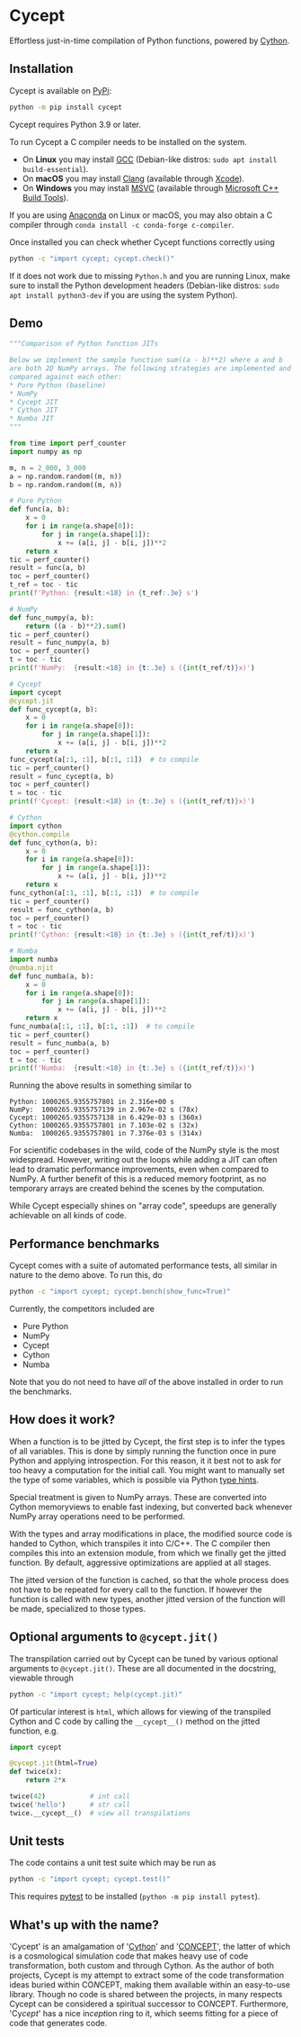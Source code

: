 # Cycept
Effortless just-in-time compilation of Python functions,
powered by [Cython](https://cython.org/).


## Installation
Cycept is available on [PyPi](https://pypi.org/project/cycept/):
```bash
python -m pip install cycept
```

Cycept requires Python 3.9 or later.

To run Cycept a C compiler needs to be installed on the system.

* On **Linux** you may install [GCC](https://gcc.gnu.org/)
  (Debian-like distros: `sudo apt install build-essential`).
* On **macOS** you may install [Clang](https://clang.llvm.org/)
  (available through [Xcode](https://developer.apple.com/xcode/)).
* On **Windows** you may install
  [MSVC](https://en.wikipedia.org/wiki/Microsoft_Visual_C%2B%2B)
  (available through
  [Microsoft C++ Build Tools](https://visualstudio.microsoft.com/visual-cpp-build-tools/)).

If you are using [Anaconda](https://www.anaconda.com/) on Linux or macOS,
you may also obtain a C compiler through
`conda install -c conda-forge c-compiler`.

Once installed you can check whether Cycept functions correctly using
```bash
python -c "import cycept; cycept.check()"
```
If it does not work due to missing `Python.h` and you are running Linux,
make sure to install the Python development headers (Debian-like distros:
`sudo apt install python3-dev` if you are using the system Python).


## Demo
```python
"""Comparison of Python function JITs

Below we implement the sample function sum((a - b)**2) where a and b
are both 2D NumPy arrays. The following strategies are implemented and
compared against each other:
* Pure Python (baseline)
* NumPy
* Cycept JIT
* Cython JIT
* Numba JIT
"""

from time import perf_counter
import numpy as np

m, n = 2_000, 3_000
a = np.random.random((m, n))
b = np.random.random((m, n))

# Pure Python
def func(a, b):
    x = 0
    for i in range(a.shape[0]):
        for j in range(a.shape[1]):
            x += (a[i, j] - b[i, j])**2
    return x
tic = perf_counter()
result = func(a, b)
toc = perf_counter()
t_ref = toc - tic
print(f'Python: {result:<18} in {t_ref:.3e} s')

# NumPy
def func_numpy(a, b):
    return ((a - b)**2).sum()
tic = perf_counter()
result = func_numpy(a, b)
toc = perf_counter()
t = toc - tic
print(f'NumPy:  {result:<18} in {t:.3e} s ({int(t_ref/t)}x)')

# Cycept
import cycept
@cycept.jit
def func_cycept(a, b):
    x = 0
    for i in range(a.shape[0]):
        for j in range(a.shape[1]):
            x += (a[i, j] - b[i, j])**2
    return x
func_cycept(a[:1, :1], b[:1, :1])  # to compile
tic = perf_counter()
result = func_cycept(a, b)
toc = perf_counter()
t = toc - tic
print(f'Cycept: {result:<18} in {t:.3e} s ({int(t_ref/t)}x)')

# Cython
import cython
@cython.compile
def func_cython(a, b):
    x = 0
    for i in range(a.shape[0]):
        for j in range(a.shape[1]):
            x += (a[i, j] - b[i, j])**2
    return x
func_cython(a[:1, :1], b[:1, :1])  # to compile
tic = perf_counter()
result = func_cython(a, b)
toc = perf_counter()
t = toc - tic
print(f'Cython: {result:<18} in {t:.3e} s ({int(t_ref/t)}x)')

# Numba
import numba
@numba.njit
def func_numba(a, b):
    x = 0
    for i in range(a.shape[0]):
        for j in range(a.shape[1]):
            x += (a[i, j] - b[i, j])**2
    return x
func_numba(a[:1, :1], b[:1, :1])  # to compile
tic = perf_counter()
result = func_numba(a, b)
toc = perf_counter()
t = toc - tic
print(f'Numba:  {result:<18} in {t:.3e} s ({int(t_ref/t)}x)')
```

Running the above results in something similar to
```
Python: 1000265.9355757801 in 2.316e+00 s
NumPy:  1000265.9355757139 in 2.967e-02 s (78x)
Cycept: 1000265.9355757138 in 6.429e-03 s (360x)
Cython: 1000265.9355757801 in 7.103e-02 s (32x)
Numba:  1000265.9355757801 in 7.376e-03 s (314x)
```
For scientific codebases in the wild, code of the NumPy style is the
most widespread. However, writing out the loops while adding a JIT can
often lead to dramatic performance improvements, even when compared
to NumPy. A further benefit of this is a reduced memory footprint,
as no temporary arrays are created behind the scenes by the computation.

While Cycept especially shines on "array code",
speedups are generally achievable on all kinds of code.


## Performance benchmarks
Cycept comes with a suite of automated performance tests, all similar in
nature to the demo above. To run this, do
```bash
python -c "import cycept; cycept.bench(show_func=True)"
```
Currently, the competitors included are

* Pure Python
* NumPy
* Cycept
* Cython
* Numba

Note that you do not need to have *all* of the above installed in order to
run the benchmarks.


## How does it work?
When a function is to be jitted by Cycept, the first step is to infer the
types of all variables. This is done by simply running the function once in
pure Python and applying introspection. For this reason, it it best not to
ask for too heavy a computation for the initial call. You might want to
manually set the type of some variables, which is possible via Python
[type hints](https://docs.python.org/3/library/typing.html).

Special treatment is given to NumPy arrays. These are converted into Cython
memoryviews to enable fast indexing, but converted back whenever NumPy array
operations need to be performed.

With the types and array modifications in place, the modified source code is
handed to Cython, which transpiles it into C/C++. The C compiler then compiles
this into an extension module, from which we finally get the jitted function.
By default, aggressive optimizations are applied at all stages.

The jitted version of the function is cached, so that the whole process does
not have to be repeated for every call to the function. If however the
function is called with new types, another jitted version of the function will
be made, specialized to those types.


## Optional arguments to `@cycept.jit()`
The transpilation carried out by Cycept can be tuned by various optional
arguments to `@cycept.jit()`. These are all documented in the docstring,
viewable through
```bash
python -c "import cycept; help(cycept.jit)"
```
Of particular interest is `html`, which allows for viewing of the transpiled
Cython and C code by calling the `__cycept__()` method on the jitted function,
e.g.
```python
import cycept

@cycept.jit(html=True)
def twice(x):
    return 2*x

twice(42)           # int call
twice('hello')      # str call
twice.__cycept__()  # view all transpilations
```


## Unit tests
The code contains a unit test suite which may be run as
```bash
python -c "import cycept; cycept.test()"
```
This requires [pytest](https://docs.pytest.org/) to be installed
(`python -m pip install pytest`).


## What's up with the name?
'Cycept' is an amalgamation of '[Cython](https://cython.org/)' and
'[CO*N*CEPT](https://github.com/jmd-dk/concept)', the latter of which is a
cosmological simulation code that makes heavy use of code transformation,
both custom and through Cython. As the author of both projects, Cycept is my
attempt to extract some of the code transformation ideas buried within
CO*N*CEPT, making them available within an easy-to-use library.
Though no code is shared between the projects, in many respects Cycept
can be considered a spiritual successor to CO*N*CEPT.
Furthermore, 'Cy*cept*' has a nice in*cept*ion ring to it,
which seems fitting for a piece of code that generates code.

